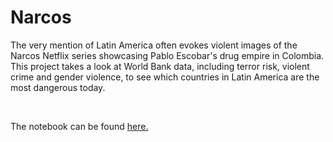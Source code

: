 # Narcos

The very mention of Latin America often evokes violent images of the Narcos Netflix series showcasing Pablo Escobar's drug empire in Colombia. This project takes a look at World Bank data, including terror risk, violent crime and gender violence, to see which countries in Latin America are the most dangerous today.

<br/>

The notebook can be found [here.](Narcos.ipynb)
